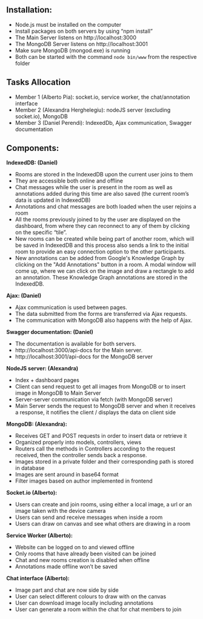 ## Installation:

- Node.js must be installed on the computer
- Install packages on both servers by using “npm install”
- The Main Server listens on http://localhost:3000
- The MongoDB Server listens on http://localhost:3001
- Make sure MongoDB (mongod.exe) is running
- Both can be started with the command `node bin/www` from the respective folder

## Tasks Allocation
- Member 1 (Alberto Pia): socket.io, service worker, the chat/annotation interface
- Member 2 (Alexandra Herghelegiu): nodeJS server (excluding socket.io), MongoDB
- Member 3 (Daniel Perendi): IndexedDb, Ajax communication, Swagger documentation


## Components:

**IndexedDB: (Daniel)**
* Rooms are stored in the IndexedDB upon the current user joins to them
* They are accessible both online and offline
* Chat messages while the user is present in the room as well as annotations added during this time are also saved (the current room’s data is updated in IndexedDB)
* Annotations and chat messages are both loaded when the user rejoins a room
* All the rooms previously joined to by the user are displayed on the dashboard, from where they can reconnect to any of them by clicking on the specific “tile”.
* New rooms can be created while being part of another room, which will be saved in IndexedDB and this process also sends a link to the initial room to provide an easy connection option to the other participants.
* New annotations can be added from Google's Knowledge Graph by clicking on the "Add Annotations" button in a room. A modal window will come up, where we can click on the image and draw a rectangle to add an annotation. These Knowledge Graph annotations are stored in the IndexedDB.

**Ajax: (Daniel)**
* Ajax communication is used between pages.
* The data submitted from the forms are transferred via Ajax requests.
* The communication with MongoDB also happens with the help of Ajax.

**Swagger documentation: (Daniel)**
* The documentation is available for both servers.
* http://localhost:3000/api-docs for the Main server.
* http://localhost:3001/api-docs for the MongoDB server

**NodeJS server: (Alexandra)**
* Index + dashboard pages
* Client can send request to get all images from MongoDB or to insert image in MongoDB to Main Server
* Server-server communication via fetch (with MongoDB server)
* Main Server sends the request to MongoDB server and when it receives a response, it notifies the client / displays the data on client side

**MongoDB: (Alexandra):**
* Receives GET and POST requests in order to insert data or retrieve it
* Organized properly into models, controllers, views
* Routers call the methods in Controllers according to the request received, then the controller sends back a response.
* Images stored in a private folder and their corresponding path is stored in database
* Images are sent around in base64 format
* Filter images based on author implemented in frontend


**Socket.io (Alberto):**
* Users can create and join rooms, using either a local image, a url or an image taken with the device camera
* Users can send and receive messages when inside a room
* Users can draw on canvas and see what others are drawing in a room

**Service Worker  (Alberto):**
* Website can be logged on to and viewed offline
* Only rooms that have already been visited can be joined
* Chat and new rooms creation is disabled when offline
* Annotations made offline won’t be saved

**Chat interface  (Alberto):**
* Image part and chat are now side by side
* User can select different colours to draw with on the canvas
* User can download image locally including annotations
* User can generate a room within the chat for chat members to join

